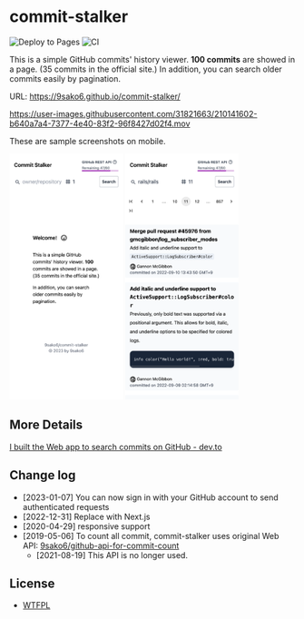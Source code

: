 # commit-stalker

![Deploy to Pages](https://github.com/9sako6/commit-stalker/workflows/Deploy%20to%20Pages/badge.svg)
![CI](https://github.com/9sako6/commit-stalker/workflows/CI/badge.svg)

This is a simple GitHub commits' history viewer.
**100 commits** are showed in a page. (35 commits in the official site.)
In addition, you can search older commits easily by pagination.

URL: https://9sako6.github.io/commit-stalker/

https://user-images.githubusercontent.com/31821663/210141602-b640a7a4-7377-4e40-83f2-96f8427d02f4.mov

These are sample screenshots on mobile.

<p>
  <img src="./figs/mobile.png" width=200px/>
  <img src="./figs/rails.mobile.png" width=200px/>
</p>

## More Details

[I built the Web app to search commits on GitHub - dev.to](https://dev.to/9sako6/i-built-the-web-app-to-search-commits-on-github-3l82)

## Change log

- [2023-01-07] You can now sign in with your GitHub account to send authenticated requests
- [2022-12-31] Replace with Next.js
- [2020-04-29] responsive support
- [2019-05-06] To count all commit, commit-stalker uses original Web API:
  [9sako6/github-api-for-commit-count](https://github.com/9sako6/github-api-for-commit-count)
  - [2021-08-19] This API is no longer used.

## License

- [WTFPL](https://github.com/9sako6/commit-stalker/blob/master/LICENSE.md)

